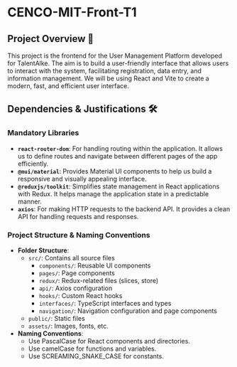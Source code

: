# CENCO-MIT-Front-T1

## Project Overview 📍

This project is the frontend for the User Management Platform developed for TalentAlke. The aim is to build a user-friendly interface that allows users to interact with the system, facilitating registration, data entry, and information management. We will be using React and Vite to create a modern, fast, and efficient user interface.

## Dependencies & Justifications 🛠️

### Mandatory Libraries

- **`react-router-dom`**: For handling routing within the application. It allows us to define routes and navigate between different pages of the app efficiently.
- **`@mui/material`**: Provides Material UI components to help us build a responsive and visually appealing interface.
- **`@reduxjs/toolkit`**: Simplifies state management in React applications with Redux. It helps manage the application state in a predictable manner.
- **`axios`**: For making HTTP requests to the backend API. It provides a clean API for handling requests and responses.

### Project Structure & Naming Conventions

- **Folder Structure**:
  - `src/`: Contains all source files
    - `components/`: Reusable UI components
    - `pages/`: Page components
    - `redux/`: Redux-related files (slices, store)
    - `api/`: Axios configuration
    - `hooks/`: Custom React hooks
    - `interfaces/`: TypeScript interfaces and types
    - `navigation/`: Navigation configuration and page components
  - `public/`: Static files
  - `assets/`: Images, fonts, etc.
- **Naming Conventions**:
  - Use PascalCase for React components and directories.
  - Use camelCase for functions and variables.
  - Use SCREAMING_SNAKE_CASE for constants.
